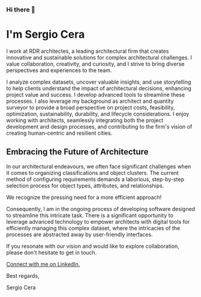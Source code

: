### Hi there 👋

# I'm Sergio Cera

I work at RDR architectes, a leading architectural firm that creates innovative and sustainable solutions for complex architectural challenges. I value collaboration, creativity, and curiosity, and I strive to bring diverse perspectives and experiences to the team.

I analyze complex datasets, uncover valuable insights, and use storytelling to help clients understand the impact of architectural decisions, enhancing project value and success. I develop advanced tools to streamline these processes. I also leverage my background as architect and quantity surveyor to provide a broad perspective on project costs, feasibility, optimization, sustainability, durability, and lifecycle considerations. I enjoy working with architects, seamlessly integrating both the project development and design processes, and contributing to the firm's vision of creating human-centric and resilient cities.

## Embracing the Future of Architecture

In our architectural endeavours, we often face significant challenges when it comes to organizing classifications and object clusters. The current method of configuring requirements demands a laborious, step-by-step selection process for object types, attributes, and relationships.

We recognize the pressing need for a more efficient approach!

Consequently, I am in the ongoing process of developing software designed to streamline this intricate task. There is a significant opportunity to leverage advanced technology to empower architects with digital tools for efficiently managing this complex dataset, where the intricacies of the processes are abstracted away by user-friendly interfaces.

If you resonate with our vision and would like to explore collaboration, please don't hesitate to get in touch.

[Connect with me on LinkedIn.](https://www.linkedin.com)

Best regards,

Sergio Cera
